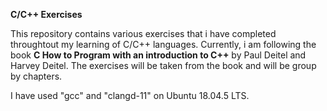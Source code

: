 **C/C++ Exercises**

This repository contains various exercises that i have completed throughtout my learning of C/C++ languages.
Currently, i am following the book **C How to Program with an introduction to C++** by Paul Deitel and Harvey Deitel.
The exercises will be taken from the book and will be group by chapters.

I have used "gcc" and "clangd-11" on Ubuntu 18.04.5 LTS.

